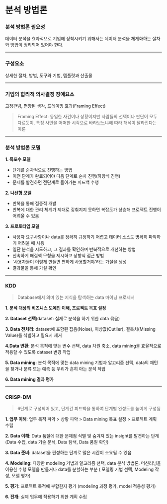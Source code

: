 # 분석 방법론



### 분석 방법론 필요성

 데이터 분석을 효과적으로 기업에 정착시키기 위해서는 데이터 분석을 체계화하는 절차와 방법이 정리되어 있어야 한다.



---



### 구성요소

상세한 절차, 방법, 도구와 기법, 템플릿과 산출물



---



### 기업의 합리적 의사결정 장애요소

고정관념, 편향된 생각, 프레이밍 효과(Framing Effect)

> Framing Effect: 동일한 사건이나 상황이지만 사람들의 선택이나 판단이 모두 다르듯이, 특정 사안을 어떠한 시각으로 바라보느냐에 따라 해석이 달라진다는 이론



---



### 분석 방법론 모델

**1. 폭포수 모델**
   - 단계를 순차적으로 진행하는 방법
   - 이전 단계가 완료되어야 다음 단계로 순차 진행(하향식 진행)
   - 문제를 발견하면 전단계로 돌아가는 피드백 수행



**2. 나선형 모델**
   - 반복을 통해 점증적 개발
   - 반복에 대한 관리 체계가 제대로 갖춰지지 못하면 복잡도가 상승해 프로젝트 진행이 어려울 수 있음



**3. 프로토타입 모델**
   - 사용자 요구사항이나 data를 정확히 규정하기 어렵고 데이터 소스도 명확히 파악하기 어려울 때 사용
   - 일단 분석을 시도하고, 그 결과를 확인하며 반복적으로 개선하는 방법
   - 신속하게 해결책 모형을 제시하고 상향식 접근 방법
   - '사용자들이 이렇게 만들면 편하게 사용할거야'라는 가설을 생성
   - 결과물을 통해 가설 확인



---



### KDD

> Database에서 의미 있는 지식을 탐색하는 data 마이닝 프로세서



**1. 분석 대상의 비즈니스 도메인 이해, 프로젝트 목표 설정**

**2. Dataset 선택**(dataset: 실제로 분석을 하기 위한 data 묶음)

**3. Data 전처리**: dataset에 포함된 잡음(Noise), 이상값(Outlier), 결측치(Missing Value)를 식별하고 필요시 제거

**4.Data 변환**: 분석 목적에 맞는 변수 선택, data 차원 축소, data mining을 효율적으로 적용할 수 있도록 dataset 변경 작업

**5. Data mining**: 분석 목적에 맞는 data mining 기법과 알고리즘 선택, data의 패턴을 찾거나 분류 또는 예측 등 우리가 흔히 아는 분석 작업

**6. Data mining 결과 평가**



---



### CRISP-DM

> 6단계로 구성되어 있고, 단계간 피드백을 통하여 단계별 완성도를 높이게 구성됨



**1. 업무 이해**: 업무 목적 파악 > 상황 파악 > Data mining 목표 설정 > 프로젝트 계획 수립

**2. Data 이해**: Data 품질에 대한 문제점 식별 및 숨겨져 있는 insight를 발견하는 단계 (Data 수집, data 기술 분석, Data 탐색, Data 품질 확인)

**3. Data 준비**: dataset을 편성하는 단계로 많은 시간이 소요될 수 있음

**4. Modeling**: 다양한 modeling 기법과 알고리즘 선택, data 분석 방법론, 머신러닝을 이용한 수행 모델을 만들거나 data를 분할하는 부분 ( 모델링 기법 선택, Modeling 작성, 모델 평가)

**5. 평가**: 프로젝트 목적에 부합한지 평가 (modeling 과정 평가, model 적용성 평가)

**6. 전개**: 실제 업무에 적용하기 위한 계획 수립
